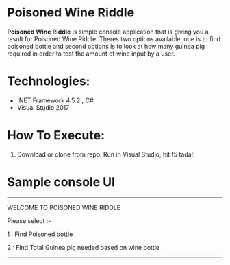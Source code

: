 # Poisoned Wine Riddle
**Poisoned Wine Riddle** is simple console application that is giving you a result for Poisoned Wine Riddle. Theres two options available, one is to find poisoned bottle and second options is to look at how many guinea pig required in order to test the amount of wine input by a user.

# Technologies:
 * .NET Framework 4.5.2 , C#
 * Visual Studio 2017
 
# How To Execute:
1. Download or clone from repo. Run in Visual Studio, hit f5 tada!! 

# Sample console UI

**************************************************

WELCOME TO POISONED WINE RIDDLE

Please select :-

1 : Find Poisoned bottle

2 : Find Total Guinea pig needed based on wine bottle

**************************************************

